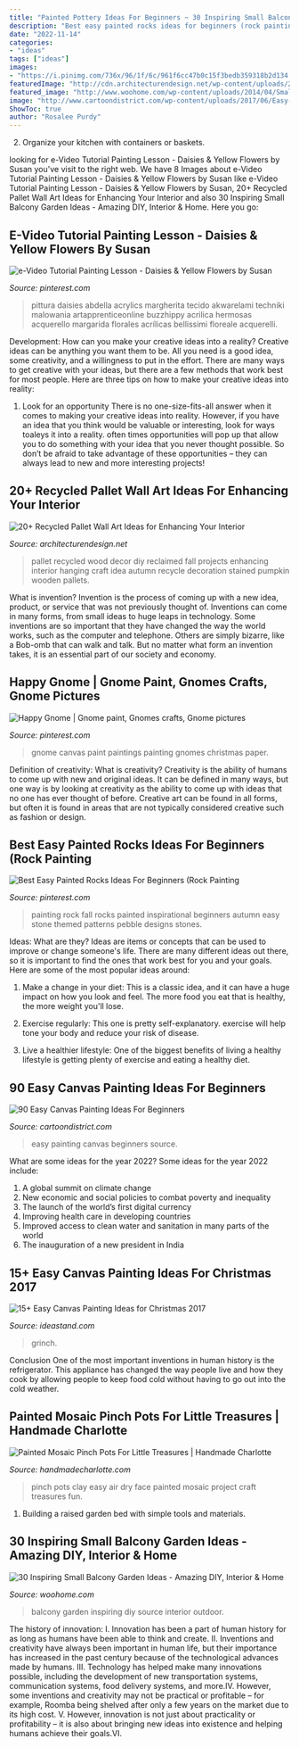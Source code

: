 ```yaml
---
title: "Painted Pottery Ideas For Beginners ~ 30 Inspiring Small Balcony Garden Ideas"
description: "Best easy painted rocks ideas for beginners (rock painting"
date: "2022-11-14"
categories:
- "ideas"
tags: ["ideas"]
images:
- "https://i.pinimg.com/736x/96/1f/6c/961f6cc47b0c15f3bedb359318b2d134.jpg"
featuredImage: "http://cdn.architecturendesign.net/wp-content/uploads/2015/06/AD-Pallet-Wall-Art-14.jpg"
featured_image: "http://www.woohome.com/wp-content/uploads/2014/04/Small-Balcony-Garden-ideas-23.jpg"
image: "http://www.cartoondistrict.com/wp-content/uploads/2017/06/Easy-Canvas-Painting-Ideas-For-Beginners0031.jpg"
ShowToc: true
author: "Rosalee Purdy"
---
```



2. Organize your kitchen with containers or baskets.

	

		
looking for e-Video Tutorial Painting Lesson - Daisies &amp; Yellow Flowers by Susan you've visit to the right web. We have 8 Images about e-Video Tutorial Painting Lesson - Daisies &amp; Yellow Flowers by Susan like e-Video Tutorial Painting Lesson - Daisies &amp; Yellow Flowers by Susan, 20+ Recycled Pallet Wall Art Ideas for Enhancing Your Interior and also 30 Inspiring Small Balcony Garden Ideas - Amazing DIY, Interior &amp; Home. Here you go:
		
    
## E-Video Tutorial Painting Lesson - Daisies &amp; Yellow Flowers By Susan

<img loading=lazy src="https://i.pinimg.com/736x/0c/dd/de/0cddde4c38f3c9213b9acfa213551afa.jpg" onerror="this.onerror=null;this.src='https://tse4.mm.bing.net/th?id=OIP.Cg0njjlLlIZdv3eo2QD5hQHaJu&amp;pid=15.1';" alt="e-Video Tutorial Painting Lesson - Daisies &amp; Yellow Flowers by Susan">

_Source: pinterest.com_

>pittura daisies abdella acrylics margherita tecido akwarelami techniki malowania artapprenticeonline buzzhippy acrilica hermosas acquerello margarida florales acrílicas bellissimi floreale acquerelli. 

	

Development: How can you make your creative ideas into a reality?
Creative ideas can be anything you want them to be. All you need is a good idea, some creativity, and a willingness to put in the effort. There are many ways to get creative with your ideas, but there are a few methods that work best for most people. Here are three tips on how to make your creative ideas into reality:
1. Look for an opportunity
There is no one-size-fits-all answer when it comes to making your creative ideas into reality. However, if you have an idea that you think would be valuable or interesting, look for ways toaleys it into a reality. often times opportunities will pop up that allow you to do something with your idea that you never thought possible. So don’t be afraid to take advantage of these opportunities – they can always lead to new and more interesting projects!

    
## 20+ Recycled Pallet Wall Art Ideas For Enhancing Your Interior

<img loading=lazy src="http://cdn.architecturendesign.net/wp-content/uploads/2015/06/AD-Pallet-Wall-Art-14.jpg" onerror="this.onerror=null;this.src='https://tse1.mm.bing.net/th?id=OIP.ZEvAOThnjVQaw_KjwxcIxgHaJ4&amp;pid=15.1';" alt="20+ Recycled Pallet Wall Art Ideas for Enhancing Your Interior">

_Source: architecturendesign.net_

>pallet recycled wood decor diy reclaimed fall projects enhancing interior hanging craft idea autumn recycle decoration stained pumpkin wooden pallets. 

	

What is invention?
Invention is the process of coming up with a new idea, product, or service that was not previously thought of. Inventions can come in many forms, from small ideas to huge leaps in technology. Some inventions are so important that they have changed the way the world works, such as the computer and telephone. Others are simply bizarre, like a Bob-omb that can walk and talk. But no matter what form an invention takes, it is an essential part of our society and economy.

    
## Happy Gnome | Gnome Paint, Gnomes Crafts, Gnome Pictures

<img loading=lazy src="https://i.pinimg.com/736x/96/1f/6c/961f6cc47b0c15f3bedb359318b2d134.jpg" onerror="this.onerror=null;this.src='https://tse2.mm.bing.net/th?id=OIP.CUUjC4y5P7hFQFGEgKw6SgHaJ4&amp;pid=15.1';" alt="Happy Gnome | Gnome paint, Gnomes crafts, Gnome pictures">

_Source: pinterest.com_

>gnome canvas paint paintings painting gnomes christmas paper. 

	

Definition of creativity: What is creativity?
Creativity is the ability of humans to come up with new and original ideas. It can be defined in many ways, but one way is by looking at creativity as the ability to come up with ideas that no one has ever thought of before. Creative art can be found in all forms, but often it is found in areas that are not typically considered creative such as fashion or design.

    
## Best Easy Painted Rocks Ideas For Beginners (Rock Painting

<img loading=lazy src="https://i.pinimg.com/736x/13/df/04/13df048a9edea23a20a1aa382e3cd1c6.jpg" onerror="this.onerror=null;this.src='https://tse3.mm.bing.net/th?id=OIP.8u2yWtRXHbYgaUxyJ0ql_gHaNU&amp;pid=15.1';" alt="Best Easy Painted Rocks Ideas For Beginners (Rock Painting">

_Source: pinterest.com_

>painting rock fall rocks painted inspirational beginners autumn easy stone themed patterns pebble designs stones. 

	

Ideas: What are they?
Ideas are items or concepts that can be used to improve or change someone's life. There are many different ideas out there, so it is important to find the ones that work best for you and your goals. Here are some of the most popular ideas around:
1. Make a change in your diet: This is a classic idea, and it can have a huge impact on how you look and feel. The more food you eat that is healthy, the more weight you'll lose.

2. Exercise regularly: This one is pretty self-explanatory. exercise will help tone your body and reduce your risk of disease.

3. Live a healthier lifestyle: One of the biggest benefits of living a healthy lifestyle is getting plenty of exercise and eating a healthy diet.

    
## 90 Easy Canvas Painting Ideas For Beginners

<img loading=lazy src="http://www.cartoondistrict.com/wp-content/uploads/2017/06/Easy-Canvas-Painting-Ideas-For-Beginners0031.jpg" onerror="this.onerror=null;this.src='https://tse4.mm.bing.net/th?id=OIP.oL9DRXJaV-M-9TSb1lI_agHaLH&amp;pid=15.1';" alt="90 Easy Canvas Painting Ideas For Beginners">

_Source: cartoondistrict.com_

>easy painting canvas beginners source. 

	

What are some ideas for the year 2022?
Some ideas for the year 2022 include: 
1. A global summit on climate change 
2. New economic and social policies to combat poverty and inequality 
3. The launch of the world’s first digital currency 
4. Improving health care in developing countries 
5. Improved access to clean water and sanitation in many parts of the world 
6. The inauguration of a new president in India 

    
## 15+ Easy Canvas Painting Ideas For Christmas 2017

<img loading=lazy src="https://ideastand.com/wp-content/uploads/2016/10/canvas-paintings/5-canvas-paintings-for-christmas.jpg" onerror="this.onerror=null;this.src='https://tse2.mm.bing.net/th?id=OIP.o5JZNceCUDAdf2AGbrb57QHaIt&amp;pid=15.1';" alt="15+ Easy Canvas Painting Ideas for Christmas 2017">

_Source: ideastand.com_

>grinch. 

	

Conclusion
One of the most important inventions in human history is the refrigerator. This appliance has changed the way people live and how they cook by allowing people to keep food cold without having to go out into the cold weather.

    
## Painted Mosaic Pinch Pots For Little Treasures | Handmade Charlotte

<img loading=lazy src="http://www.handmadecharlotte.com/wp-content/uploads/2015/06/Leslie_Pots1.jpg" onerror="this.onerror=null;this.src='https://tse3.mm.bing.net/th?id=OIP.d6IXeUAfn6mlo1EtApRSCQHaJ5&amp;pid=15.1';" alt="Painted Mosaic Pinch Pots For Little Treasures | Handmade Charlotte">

_Source: handmadecharlotte.com_

>pinch pots clay easy air dry face painted mosaic project craft treasures fun. 

	

1. Building a raised garden bed with simple tools and materials.

    
## 30 Inspiring Small Balcony Garden Ideas - Amazing DIY, Interior &amp; Home

<img loading=lazy src="http://www.woohome.com/wp-content/uploads/2014/04/Small-Balcony-Garden-ideas-23.jpg" onerror="this.onerror=null;this.src='https://tse3.mm.bing.net/th?id=OIP.DuauE2kRitDPwuf80H9fswHaLI&amp;pid=15.1';" alt="30 Inspiring Small Balcony Garden Ideas - Amazing DIY, Interior &amp; Home">

_Source: woohome.com_

>balcony garden inspiring diy source interior outdoor. 

	

The history of innovation:
I. Innovation has been a part of human history for as long as humans have been able to think and create. II. Inventions and creativity have always been important in human life, but their importance has increased in the past century because of the technological advances made by humans. III. Technology has helped make many innovations possible, including the development of new transportation systems, communication systems, food delivery systems, and more.IV. However, some inventions and creativity may not be practical or profitable – for example, Roomba being shelved after only a few years on the market due to its high cost. V. However, innovation is not just about practicality or profitability – it is also about bringing new ideas into existence and helping humans achieve their goals.VI.

